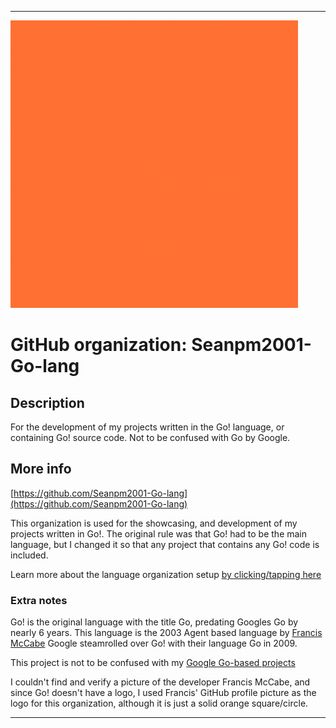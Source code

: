
***

![2100176.png failed to load. The file may be missing or corrupt. Check the file path for errors first.](/AdditionalInfo/1/Seanpm2001-Go-lang/2100176.png)

# GitHub organization: Seanpm2001-Go-lang

## Description

For the development of my projects written in the Go! language, or containing Go! source code. Not to be confused with Go by Google.

## More info

[https://github.com/Seanpm2001-Go-lang](https://github.com/Seanpm2001-Go-lang)

This organization is used for the showcasing, and development of my projects written in Go!. The original rule was that Go! had to be the main language, but I changed it so that any project that contains any Go! code is included.

Learn more about the language organization setup [by clicking/tapping here](/AdditionalInfo/LanguageOrgs/README.md)

### Extra notes

Go! is the original language with the title Go, predating Googles Go by nearly 6 years. This language is the 2003 Agent based language by [Francis McCabe](https://github.com/fgmccabe) Google steamrolled over Go! with their language Go in 2009.

This project is not to be confused with my [Google Go-based projects](/AdditionalInfo/1/Seanpm2001-GoogleGo-lang/)

I couldn't find and verify a picture of the developer Francis McCabe, and since Go! doesn't have a logo, I used Francis' GitHub profile picture as the logo for this organization, although it is just a solid orange square/circle.

***
